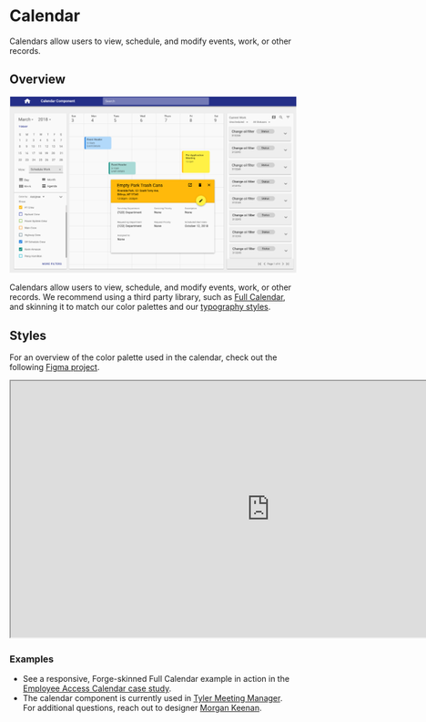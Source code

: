 # Calendar

Calendars allow users to view, schedule, and modify events, work, or other records. 

## Overview

<ImageBlock padded={false}>

![Calendar component](./images/calendar-overview.png)

</ImageBlock>

Calendars allow users to view, schedule, and modify events, work, or other records. We recommend using a third party library, such as <a href="https://fullcalendar.io/" target="_blank" rel="noopener noreferrer">Full Calendar</a>, and skinning it to match our color palettes and our [typography styles](/styles/typography).

## Styles

For an overview of the color palette used in the calendar, check out the following <a href="https://www.figma.com/file/wF374tcYJHbFqKxvVx9fkV/Forge-Calendar-palettes?node-id=0%3A1" target="_blank" rel="noreferrer noopener"> Figma project</a>.

<iframe style={{border: '1px solid rgba(0, 0, 0, 0.1)'}} width="910" height="450" src="https://www.figma.com/embed?embed_host=share&url=https%3A%2F%2Fwww.figma.com%2Ffile%2FwF374tcYJHbFqKxvVx9fkV%2FForge-Calendar-palettes%3Fnode-id%3D0%253A1" allowFullScreen></iframe>


### Examples
- See a responsive, Forge-skinned Full Calendar example in action in the [Employee Access Calendar case study](/get-started/other/case-studies/ess-calendar).
- The calendar component is currently used in <a href="https://confl.tylertech.com/display/TMM/TMM" target="_blank" rel="noreferrer noopener">Tyler Meeting Manager</a>. For additional questions, reach out to designer <a href="mailto:morgan.keenan@tylertech.com">Morgan Keenan</a>.
